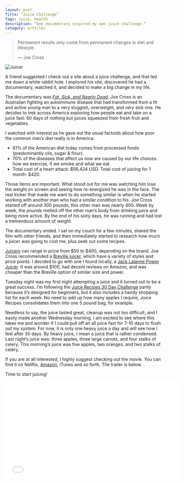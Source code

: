 ```yaml
---
layout: post
Title: “Juice Challenge”
Tags: juice, health
description: “One documentary inspired my own juice challenge.”
category: articles
---
```


> Permanent results only come from permanent changes in diet and lifestyle.
>  
> — Joe Cross

![Juicer](http://foursides.ca/images/juicer.jpg "Juicer")

A friend suggested I check-out a site about a juice challenge, and that led me down a white rabbit hole. I explored his site, discovered he had a documentary, watched it, and decided to make a big change in my life. 

The documentary was *[Fat, Sick, and Nearly Dead](http://www.amazon.com/gp/product/B004V4ASGC/ref=as_li_tl?ie=UTF8&camp=1789&creative=390957&creativeASIN=B004V4ASGC&linkCode=as2&tag=four0b-20&linkId=CSBRGA6OXDPKBU7D "Fat, Sick and Nearly Dead")*. Joe Cross is an Australian fighting an autoimmune disease that had transformed from a fit and active young man to a very sluggish, overweight, and very sick one. He decides to trek across America exploring how people eat and take on a juice fast: 60 days of nothing but juices squeezed from fresh fruit and vegetables. 

I watched with interest as he gave out the usual factoids about how poor the common man’s diet really is in America: 

- 61% of the American diet today comes from processed foods (predominantly oils, sugar & flour).
- 70% of the diseases that affect us now are caused by our life choices: how we exercise, if we smoke and what we eat.
- Total cost of a heart attack: $56,424 USD. Total cost of juicing for 1 month: $420.

Those items are important. What stood out for me was watching him lose the weight on screen and seeing how re-energized he was in the face. The real kicker that made me want to do something similar is when he started working with another man who had a similar condition to his. Joe Cross started off around 300 pounds, this other man was nearly 400. Week by week, the pounds melted off the other man’s body from drinking juice and being more active. By the end of his sixty days, he was running and had lost a tremendous amount of weight. 

The documentary ended. I sat on my couch for a few minutes, shared the film with other friends, and then immediately started to research how much a juicer was going to cost me, plus seek out some recipes.

[Juicers](http://www.amazon.com/s/?_encoding=UTF8&camp=1789&creative=390957&keywords=juicer&linkCode=ur2&qid=1415216129&rh=n%3A1055398%2Cn%3A284507%2Cn%3A289913%2Cn%3A289926%2Ck%3Ajuicer&rnid=1063498&tag=four0b-20&linkId=IO7FCKENUB6B4JDD "Juicers - Amazon") can range in price from $50 to $400, depending on the brand. Joe Cross recommended a [Breville juicer](http://www.amazon.com/s/?_encoding=UTF8&camp=1789&creative=390957&field-keywords=breville%20juicer&linkCode=ur2&tag=four0b-20&url=search-alias%3Dgarden&linkId=JDMTTEEKGE7YWOP6 "Breville Juicer"), which have a variety of styles and price points. I decided to go with one I found locally, a [Jack Lalanne Power Juicer](http://www.amazon.com/gp/product/B000GHIVO4/ref=as_li_tl?ie=UTF8&camp=1789&creative=390957&creativeASIN=B000GHIVO4&linkCode=as2&tag=four0b-20&linkId=ACJ3TMONK7AUXZDB "Jack Lalanne Power Juicer"). It was around $100, had decent reviews on Amazon, and was cheaper than the Breville option of similar size and power. 

Tuesday night was my first night attempting a juice and it turned out to be a great success. I’m following the [Juice Recipes 30 Day Challenge](https://juicerecipes.com/30-day-challenge/ "Juice Recipes 30 Day Challenge") partly because it’s designed for beginners, but it also includes a handy shopping list for each week. No need to add up how many apples I require, Juice Recipes consolidates them into one 5 pound bag, for example. 

Needless to say, the juice tasted great, cleanup was not too difficult, and I easily made another Wednesday morning. I am excited to see where this takes me and wonder if I could pull off an all juice fast for 7-10 days to flush out my system. For now, it is only one heavy juice a day and will see how I feel after 30 days. By heavy juice, I mean a juice that is rather condensed. Last night’s juice was: three apples, three large carrots, and four stalks of celery. This morning’s juice was five apples, two oranges, and two stalks of celery. 

If you are at all interested, I highly suggest checking out the movie. You can find it on Netflix, [Amazon](http://www.amazon.com/gp/product/B004V4ASGC/ref=as_li_tl?ie=UTF8&camp=1789&creative=390957&creativeASIN=B004V4ASGC&linkCode=as2&tag=four0b-20&linkId=CSBRGA6OXDPKBU7D "Fat, Sick and Nearly Dead"), iTunes and so forth. The trailer is below. 

Time to start juicing!

<iframe width="560" height="315" src="//www.youtube.com/embed/Gv3vEXy_EwU" frameborder="0" allowfullscreen></iframe>
